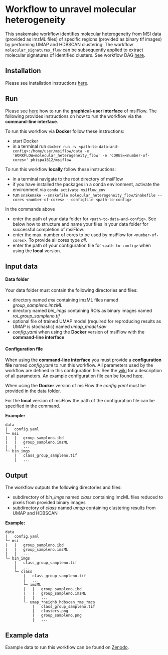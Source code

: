 # Workflow to unravel molecular heterogeneity
This snakemake workflow identifies molecular heterogeneity from MSI data (provided as imzML files)
of specific regions (provided as binary tif images) by performing UMAP and HDBSCAN clustering.
The workflow `molecular_signatures_flow` can be subsequently applied 
to extract molecular signatures of identified clusters. 
See workflow DAG 
[here](https://github.com/Immunodynamics-Engel-Lab/msiflow/blob/main/molecular_heterogeneity_flow/dag.pdf).

## Installation
Please see installation instructions [here](https://github.com/Immunodynamics-Engel-Lab/msiflow).

## Run
Please see [here](https://github.com/Immunodynamics-Engel-Lab/msiflow) how to run the **graphical-user interface** of msiFlow.
The following provides instructions on how to run the workflow via the **command-line interface**.

To run this workflow via **Docker** follow these instructions:
  - start Docker
  - in a terminal run `docker run -v <path-to-data-and-config>:/home/user/msiflow/data -e 'WORKFLOW=molecular_heterogeneity_flow' -e 'CORES=<number-of-cores>' phispa1812/msiflow`

To run this workflow **locally** follow these instructions:
- in a terminal navigate to the root directory of msiFlow
- if you have installed the packages in a conda environment, activate the environment via `conda activate msiflow_env`
- run `snakemake --snakefile molecular_heterogeneity_flow/Snakefile --cores <number-of-cores> --configfile <path-to-config>`

In the commands above
- enter the path of your data folder for `<path-to-data-and-config>`. See below how to structure and 
name your files in your data folder for successful completion of msiFlow.
- enter the max. number of cores to be used by msiFlow for `<number-of-cores>`. To provide all cores type *all*.
- enter the path of your configuration file for `<path-to-config>` when using the **local** version. 

## Input data
#### Data folder
Your data folder must contain the following directories and files:
- directory named *msi* containing imzML files named *group_sampleno.imzML*
- directory named *bin_imgs* containing ROIs as binary images named *roi_group_sampleno.tif*
- optional file of trained UMAP model (required for reproducing results as UMAP is stochastic) named *umap_model.sav*
- *config.yaml* when using the **Docker** version of msiFlow with the **command-line interface** 

#### Configuration file
When using the **command-line interface** you must provide a **configuration file** named *config.yaml* to run this workflow. All parameters used by the workflow are defined in
this configuration file. See the [wiki]() for a description of all parameters. An example configuration file can be
found [here](https://github.com/Immunodynamics-Engel-Lab/msiflow/blob/main/msi_segmentation_flow/data/config.yaml).

When using the **Docker** version of msiFlow the *config.yaml* must be provided in the data folder. 

For the **local** version of msiFlow the path of the configuration file can be specified in the command.

**Example:**
```
data
|   config.yaml
└─ msi
|   |   group_samplono.ibd
|   |   group_sampleno.imzML
|   |   ...
└─ bin_imgs
    |   class_group_sampleno.tif
    |   ...
```

## Output
The workflow outputs the following directories and files:
- subdirectory of *bin_imgs* named *class* containing imzML files reduced to pixels from provided binary images
- subdirectory of *class* named *umap* containing clustering results from UMAP and HDBSCAN

**Example:**
```
data
|   config.yaml
└─ msi
|   |   group_samplono.ibd
|   |   group_sampleno.imzML
|   |   ...
└─ bin_imgs
    |   class_group_sampleno.tif
    |   ...
    └─ class
        |   class_group_sampleno.tif
        |   ...
        └─ imzML
        |   |   group_sampleno.ibd
        |   |   group_sampleno.imzML
        |   |   ...
        └─ umap_*neighb_hdbscan_*ms_*mcs
            |   class_group_sampleno.tif
            |   clusters.png
            |   group_sampleno.png
            |   ...
```

## Example data
Example data to run this workflow can be found on [Zenodo]().